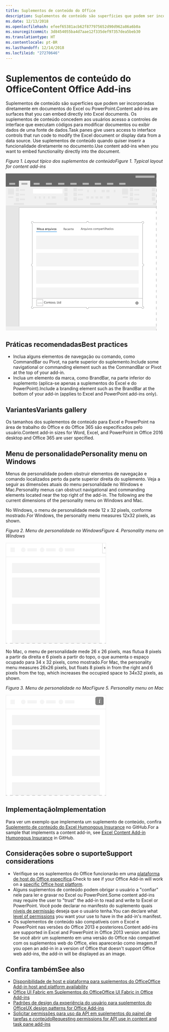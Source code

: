 ```yaml
---
title: Suplementos de conteúdo do Office
description: Suplementos de conteúdo são superfícies que podem ser incorporadas diretamente em documentos do Excel ou do PowerPoint que concedem aos usuários acesso a controles de interface que executam códigos para modificar documentos ou exibir dados de uma fonte de dados.
ms.date: 12/13/2018
ms.openlocfilehash: efeef65381acb62f877975652d90d962a86a6b0a
ms.sourcegitcommit: 3d8454055ba4d7aae12f335def97357dea5beb30
ms.translationtype: HT
ms.contentlocale: pt-BR
ms.lasthandoff: 12/14/2018
ms.locfileid: "27270646"
---
```

# <a name="content-office-add-ins"></a><span data-ttu-id="a15e2-103">Suplementos de conteúdo do Office</span><span class="sxs-lookup"><span data-stu-id="a15e2-103">Content Office Add-ins</span></span>

<span data-ttu-id="a15e2-104">Suplementos de conteúdo são superfícies que podem ser incorporadas diretamente em documentos do Excel ou PowerPoint.</span><span class="sxs-lookup"><span data-stu-id="a15e2-104">Content add-ins are surfaces that you can embed directly into Excel documents.</span></span> <span data-ttu-id="a15e2-105">Os suplementos de conteúdo concedem aos usuários acesso a controles de interface que executam códigos para modificar documentos ou exibir dados de uma fonte de dados.</span><span class="sxs-lookup"><span data-stu-id="a15e2-105">Task panes give users access to interface controls that run code to modify the Excel document or display data from a data source.</span></span> <span data-ttu-id="a15e2-106">Use suplementos de conteúdo quando quiser inserir a funcionalidade diretamente no documento.</span><span class="sxs-lookup"><span data-stu-id="a15e2-106">Use content add-ins when you want to embed functionality directly into the document.</span></span>  

<span data-ttu-id="a15e2-107">*Figura 1. Layout típico dos suplementos de conteúdo*</span><span class="sxs-lookup"><span data-stu-id="a15e2-107">*Figure 1. Typical layout for content add-ins*</span></span>

![Imagem de exemplo exibindo um layout típico de suplementos de conteúdo.](../images/overview-with-app-content.png)

## <a name="best-practices"></a><span data-ttu-id="a15e2-109">Práticas recomendadas</span><span class="sxs-lookup"><span data-stu-id="a15e2-109">Best practices</span></span>

- <span data-ttu-id="a15e2-110">Inclua alguns elementos de navegação ou comando, como CommandBar ou Pivot, na parte superior do suplemento.</span><span class="sxs-lookup"><span data-stu-id="a15e2-110">Include some navigational or commanding element such as the CommandBar or Pivot at the top of your add-in.</span></span>
- <span data-ttu-id="a15e2-111">Inclua um elemento da marca, como BrandBar, na parte inferior do suplemento (aplica-se apenas a suplementos do Excel e do PowerPoint).</span><span class="sxs-lookup"><span data-stu-id="a15e2-111">Include a branding element such as the BrandBar at the bottom of your add-in (applies to Excel and PowerPoint add-ins only).</span></span>

## <a name="variants"></a><span data-ttu-id="a15e2-112">Variantes</span><span class="sxs-lookup"><span data-stu-id="a15e2-112">Variants gallery</span></span>

<span data-ttu-id="a15e2-113">Os tamanhos dos suplementos de conteúdo para Excel e PowerPoint na área de trabalho do Office e do Office 365 são especificados pelo usuário.</span><span class="sxs-lookup"><span data-stu-id="a15e2-113">Content add-in sizes for Word, Excel, and PowerPoint in Office 2016 desktop and Office 365 are user specified.</span></span>

## <a name="personality-menu"></a><span data-ttu-id="a15e2-114">Menu de personalidade</span><span class="sxs-lookup"><span data-stu-id="a15e2-114">Personality menu on Windows</span></span>

<span data-ttu-id="a15e2-p102">Menus de personalidade podem obstruir elementos de navegação e comando localizados perto da parte superior direita do suplemento. Veja a seguir as dimensões atuais do menu personalidade no Windows e Mac.</span><span class="sxs-lookup"><span data-stu-id="a15e2-p102">Personality menus can obstruct navigational and commanding elements located near the top right of the add-in. The following are the current dimensions of the personality menu on Windows and Mac.</span></span>

<span data-ttu-id="a15e2-117">No Windows, o menu de personalidade mede 12 x 32 pixels, conforme mostrado.</span><span class="sxs-lookup"><span data-stu-id="a15e2-117">For Windows, the personality menu measures 12x32 pixels, as shown.</span></span>

<span data-ttu-id="a15e2-118">*Figura 2. Menu de personalidade no Windows*</span><span class="sxs-lookup"><span data-stu-id="a15e2-118">*Figure 4. Personality menu on Windows*</span></span> 

![Imagem mostrando o menu do personalidade na área de trabalho do Windows](../images/personality-menu-win.png)


<span data-ttu-id="a15e2-120">No Mac, o menu de personalidade mede 26 x 26 pixels, mas flutua 8 pixels a partir da direita e 6 pixels a partir do topo, o que aumenta o espaço ocupado para 34 x 32 pixels, como mostrado.</span><span class="sxs-lookup"><span data-stu-id="a15e2-120">For Mac, the personality menu measures 26x26 pixels, but floats 8 pixels in from the right and 6 pixels from the top, which increases the occupied space to 34x32 pixels, as shown.</span></span>

<span data-ttu-id="a15e2-121">*Figura 3. Menu de personalidade no Mac*</span><span class="sxs-lookup"><span data-stu-id="a15e2-121">*Figure 5. Personality menu on Mac*</span></span>

![Imagem mostrando o menu de personalidade na área de trabalho do Mac](../images/personality-menu-mac.png)

## <a name="implementation"></a><span data-ttu-id="a15e2-123">Implementação</span><span class="sxs-lookup"><span data-stu-id="a15e2-123">Implementation</span></span>

<span data-ttu-id="a15e2-124">Para ver um exemplo que implementa um suplemento de conteúdo, confira [Suplemento de conteúdo do Excel Humongous Insurance](https://github.com/OfficeDev/Excel-Content-Add-in-Humongous-Insurance) no GitHub.</span><span class="sxs-lookup"><span data-stu-id="a15e2-124">For a sample that implements a content add-in, see [Excel Content Add-in Humongous Insurance](https://github.com/OfficeDev/Excel-Content-Add-in-Humongous-Insurance) in GitHub.</span></span>

## <a name="support-considerations"></a><span data-ttu-id="a15e2-125">Considerações sobre o suporte</span><span class="sxs-lookup"><span data-stu-id="a15e2-125">Support considerations</span></span>
- <span data-ttu-id="a15e2-126">Verifique se os suplementos do Office funcionarão em uma [plataforma de host do Office específica](https://docs.microsoft.com/office/dev/add-ins/overview/office-add-in-availability).</span><span class="sxs-lookup"><span data-stu-id="a15e2-126">Check to see if your Office Add-in will work on a [specific Office host platform](https://docs.microsoft.com/office/dev/add-ins/overview/office-add-in-availability).</span></span> 
- <span data-ttu-id="a15e2-127">Alguns suplementos de conteúdo podem obrigar o usuário a "confiar" nele para ler e gravar no Excel ou PowerPoint.</span><span class="sxs-lookup"><span data-stu-id="a15e2-127">Some content add-ins may require the user to "trust" the add-in to read and write to Excel or PowerPoint.</span></span> <span data-ttu-id="a15e2-128">Você pode declarar no manifesto do suplemento quais [níveis de permissão](https://docs.microsoft.com/office/dev/add-ins/develop/requesting-permissions-for-api-use-in-content-and-task-pane-add-ins) deseja que o usuário tenha.</span><span class="sxs-lookup"><span data-stu-id="a15e2-128">You can declare what [level of permissions](https://docs.microsoft.com/office/dev/add-ins/develop/requesting-permissions-for-api-use-in-content-and-task-pane-add-ins) you want your use to have in the add-in's manifest.</span></span>  
- <span data-ttu-id="a15e2-129">Os suplementos de conteúdo são compatíveis com o Excel e PowerPoint nas versões do Office 2013 e posteriores.</span><span class="sxs-lookup"><span data-stu-id="a15e2-129">Content add-ins are supported in Excel and PowerPoint in Office 2013 version and later.</span></span> <span data-ttu-id="a15e2-130">Se você abrir um suplemento em uma versão do Office não compatível com os suplementos web do Office, eles aparecerão como imagem.</span><span class="sxs-lookup"><span data-stu-id="a15e2-130">If you open an add-in in a version of Office that doesn't support Office web add-ins, the add-in will be displayed as an image.</span></span>

## <a name="see-also"></a><span data-ttu-id="a15e2-131">Confira também</span><span class="sxs-lookup"><span data-stu-id="a15e2-131">See also</span></span>
- [<span data-ttu-id="a15e2-132">Disponibilidade de host e plataforma para suplementos do Office</span><span class="sxs-lookup"><span data-stu-id="a15e2-132">Office Add-in host and platform availability</span></span>](https://docs.microsoft.com/office/dev/add-ins/overview/office-add-in-availability)
- [<span data-ttu-id="a15e2-133">Office UI Fabric em Suplementos do Office</span><span class="sxs-lookup"><span data-stu-id="a15e2-133">Office UI Fabric in Office Add-ins</span></span>](https://docs.microsoft.com/office/dev/add-ins/design/office-ui-fabric) 
- [<span data-ttu-id="a15e2-134">Padrões de design da experiência do usuário para suplementos do Office</span><span class="sxs-lookup"><span data-stu-id="a15e2-134">UX design patterns for Office Add-ins</span></span>](https://docs.microsoft.com/office/dev/add-ins/design/ux-design-pattern-templates)
- [<span data-ttu-id="a15e2-135">Solicitar permissões para uso da API em suplementos do painel de tarefas e conteúdo</span><span class="sxs-lookup"><span data-stu-id="a15e2-135">Requesting permissions for API use in content and task pane add-ins</span></span>](https://docs.microsoft.com/office/dev/add-ins/develop/requesting-permissions-for-api-use-in-content-and-task-pane-add-ins)
